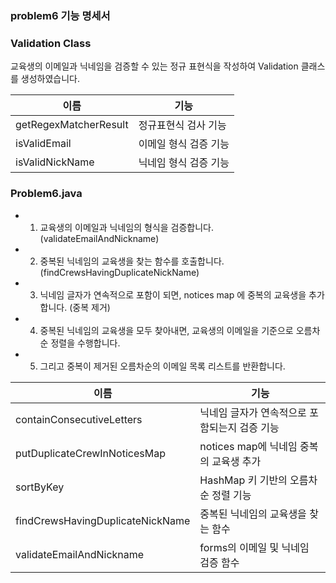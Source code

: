 ### problem6 기능 명세서

### Validation Class
교육생의 이메일과 닉네임을 검증할 수 있는 정규 표현식을 작성하여 Validation 클래스를 생성하였습니다.

| 이름 | 기능 | 
| --- | --- | 
| getRegexMatcherResult | 정규표현식 검사 기능 |
| isValidEmail | 이메일 형식 검증 기능 |
| isValidNickName | 닉네임 형식 검증 기능 |


### Problem6.java
- 1. 교육생의 이메일과 닉네임의 형식을 검증합니다.(validateEmailAndNickname)
- 2. 중복된 닉네임의 교육생을 찾는 함수를 호출합니다.(findCrewsHavingDuplicateNickName)
- 3. 닉네임 글자가 연속적으로 포함이 되면, notices map 에 중복의 교육생을 추가합니다. (중복 제거)
- 4. 중복된 닉네임의 교육생을 모두 찾아내면, 교육생의 이메일을 기준으로 오름차순 정렬을 수행합니다.
- 5. 그리고 중복이 제거된 오름차순의 이메일 목록 리스트를 반환합니다.
    
| 이름 | 기능 | 
| --- | --- |
| containConsecutiveLetters | 닉네임 글자가 연속적으로 포함되는지 검증 기능 |
| putDuplicateCrewInNoticesMap | notices map에 닉네임 중복의 교육생 추가 |
| sortByKey | HashMap 키 기반의 오름차순 정렬 기능 |
| findCrewsHavingDuplicateNickName | 중복된 닉네임의 교육생을 찾는 함수 |
| validateEmailAndNickname | forms의 이메일 및 닉네임 검증 함수 |
